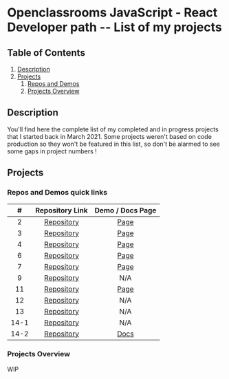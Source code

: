 # Openclassrooms JavaScript - React Developer path -- List of my projects

## Table of Contents

1. [Description](#description)
2. [Projects](#projects)
   1. [Repos and Demos](#repos-and-demos-quick-links)
   2. [Projects Overview](#projects-overview)

## Description

You'll find here the complete list of my completed and in progress projects that I started back in March 2021.
Some projects weren't based on code production so they won't be featured in this list, so don't be alarmed to see some gaps in project numbers !

## Projects

### Repos and Demos quick links

|  #   |                          Repository Link                          |                          Demo / Docs Page                          |
| :--: | :---------------------------------------------------------------: | :----------------------------------------------------------------: |
|  2   | [Repository](https://github.com/Allandrow/CyrilTiger_2_13032021)  |     [Page](https://allandrow.github.io/CyrilTiger_2_13032021/)     |
|  3   | [Repository](https://github.com/Allandrow/CyrilTiger_3_06042021)  |     [Page](https://allandrow.github.io/CyrilTiger_3_06042021/)     |
|  4   |   [Repository](https://github.com/Allandrow/GameOn-website-FR)    | [Page](https://allandrow.github.io/GameOn-website-FR/starterOnly/) |
|  6   | [Repository](https://github.com/Allandrow/CyrilTiger_6_07052021)  |     [Page](https://allandrow.github.io/CyrilTiger_6_07052021/)     |
|  7   | [Repository](https://github.com/Allandrow/CyrilTiger_7_06072021)  |     [Page](https://allandrow.github.io/CyrilTiger_7_06072021/)     |
|  9   | [Repository](https://github.com/Allandrow/CyrilTiger_9_19082021)  |                                N/A                                 |
|  11  | [Repository](https://github.com/Allandrow/CyrilTiger_11_30092021) |   [Page](https://cyril-tiger-11-30092021-allandrow.vercel.app/)    |
|  12  | [Repository](https://github.com/Allandrow/CyrilTiger_12_15102021) |                                N/A                                 |
|  13  | [Repository](https://github.com/Allandrow/CyrilTiger_13_01122021) |                                N/A                                 |
| 14-1 | [Repository](https://github.com/Allandrow/CyrilTiger_14_25012022) |                                N/A                                 |
| 14-2 |   [Repository](https://github.com/Allandrow/React-TS-dataTable)   |      [Docs](https://allandrow.github.io/React-TS-dataTable/)       |

### Projects Overview

WIP
